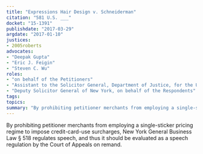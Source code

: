 ```yaml
---
title: "Expressions Hair Design v. Schneiderman"
citation: "581 U.S. ___"
docket: "15-1391"
publishdate: "2017-03-29"
argdate: "2017-01-10"
justices:
- 2005roberts
advocates:
- "Deepak Gupta"
- "Eric J. Feigin"
- "Steven C. Wu"
roles:
- "on behalf of the Petitioners"
- "Assistant to the Solicitor General, Department of Justice, for the United States, as amicus curiae, supporting neither party"
- "Deputy Solicitor General of New York, on behalf of the Respondents"
tags:
topics:
summary: "By prohibiting petitioner merchants from employing a single-sticker pricing regime to impose credit-card-use surcharges, New York General Business Law § 518 regulates speech, and thus it should be evaluated as a speech regulation by the Court of Appeals on remand."
---
```

By prohibiting petitioner merchants from employing a single-sticker pricing regime to impose credit-card-use surcharges, New York General Business Law § 518 regulates speech, and thus it should be evaluated as a speech regulation by the Court of Appeals on remand.

